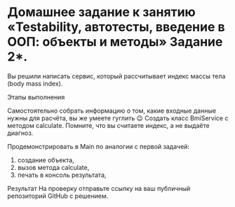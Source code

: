 # Домашнее задание к занятию «Testability, автотесты, введение в ООП: объекты и методы» Задание 2*.

Вы решили написать сервис, который рассчитывает индекс массы тела (body mass index).

Этапы выполнения

Самостоятельно собрать информацию о том, какие входные данные нужны для расчёта, вы же умеете гуглить 😉
Создать класс BmiService с методом calculate. Помните, что вы считаете индекс, а не выдаёте диагноз.

Продемонстрировать в Main по аналогии с первой задачей:
1. создание объекта,
2. вызов метода calculate,
3. печать в консоль результата,

Результат
На проверку отправьте ссылку на ваш публичный репозиторий GitHub с решением.
